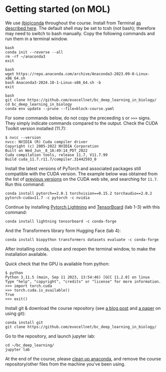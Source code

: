 # Getting started (on MOL)

We use
[(bio)conda](https://doi.org/10.1038/s41592-018-0046-7)
throughout the course. Install from Terminal
[as described here](https://docs.anaconda.com/free/anaconda/install/linux/).
The default shell may be set to tcsh (not bash); therefore may need to switch to bash manually. 
Copy the following commands and run them in a terminal window. 
```
bash
conda init --reverse --all
rm -rf ~/anaconda3
exit
```

```
bash
wget https://repo.anaconda.com/archive/Anaconda3-2023.09-0-Linux-x86_64.sh
bash Anaconda3-2024.10-1-Linux-x86_64.sh -b
exit
```

```
bash
git clone https://github.com/evocellnet/bc_deep_learning_in_biology/
cd bc_deep_learning_in_biology
conda env update --prune --file=block-course.yaml 
```

For some commands below, do not copy the preceeding `$` or `>>>` signs. They simply indicate commands compared to the output. 
Check the CUDA Toolkit version installed (11.7):
```console
$ nvcc --version
nvcc: NVIDIA (R) Cuda compiler driver
Copyright (c) 2005-2022 NVIDIA Corporation
Built on Wed_Jun__8_16:49:14_PDT_2022
Cuda compilation tools, release 11.7, V11.7.99
Build cuda_11.7.r11.7/compiler.31442593_0
```

Install the latest versions of PyTorch and associated packages still compatible with the CUDA version.
The example below was obtained from the list of
[previous versions](https://pytorch.org/get-started/previous-versions/)
on the CUDA web site, and searching for `11.7`.
Run this command:
```
conda install pytorch==2.0.1 torchvision==0.15.2 torchaudio==2.0.2 pytorch-cuda=11.7 -c pytorch -c nvidia
```

Continue by installing
[Pytorch Lightning](https://lightning.ai/docs/pytorch/stable/)
and
[TensorBoard](https://www.tensorflow.org/tensorboard/get_started) (lab 1-3) with this command:
```
conda install lightning tensorboard -c conda-forge
```

And the Transformers library form Hugging Face (lab 4):
```
conda install biopython transformers datasets evaluate -c conda-forge
```
After installing conda, close and reopen the terminal window, to make the installation available. 

Quick check that the GPU is available from python:
```console
$ python
Python 3.11.5 (main, Sep 11 2023, 13:54:46) [GCC 11.2.0] on linux
Type "help", "copyright", "credits" or "license" for more information.
>>> import torch.cuda
>>> torch.cuda.is_available()
True
>>> exit()
```

Install git & download the course repository (see
[a blog post](https://medium.com/@protobioengineering/github-for-biologists-407fab350083)
and
[a paper](https://doi.org/10.1371/journal.pcbi.1004947)
on using git):
```
conda install git
git clone https://github.com/evocellnet/bc_deep_learning_in_biology/
```

Go to the repository, and launch jupyter lab:
```
cd ~/bc_deep_learning/
jupyter lab
```

At the end of the course, please
[clean up anaconda](https://docs.anaconda.com/free/anaconda/install/uninstall/),
and remove the course repository/other files from the machine you've been using.
